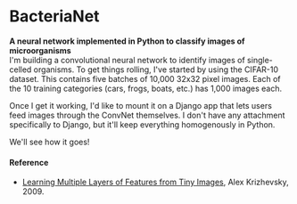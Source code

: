 <h1>BacteriaNet</h1>
<b>A neural network implemented in Python to classify images of microorganisms</b>
<br>
I'm building a convolutional neural network to identify images of single-celled organisms. To get things rolling, I've started by using the CIFAR-10 dataset. This contains five batches of 10,000 32x32 pixel images. Each of the 10 training categories (cars, frogs, boats, etc.) has 1,000 images each.
<br>

Once I get it working, I'd like to mount it on a Django app that lets users feed images through the ConvNet themselves. I don't have any attachment specifically to Django, but it'll keep everything homogenously in Python.
<br>

We'll see how it goes!
<h4> Reference </h4>
<ul>
  <li>
   <a href="https://www.cs.toronto.edu/~kriz/learning-features-2009-TR.pdf">Learning Multiple Layers of Features from Tiny Images</a>, Alex Krizhevsky, 2009.
  </li>
</ul>
